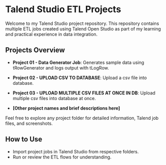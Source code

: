 # Talend Studio ETL Projects

Welcome to my Talend Studio project repository. This repository contains multiple ETL jobs created using Talend Open Studio as part of my learning and practical experience in data integration.

## Projects Overview

- **Project 01 - Data Generator Job**: Generates sample data using tRowGenerator and logs output with tLogRow.

- **Project 02 - UPLOAD CSV TO DATABASE**: Upload a csv file into database.
- **Project 03 - UPLOAD MULTIPLE CSV FILES AT ONCE IN DB**: Upload multiple csv files into database at once.
- **[Other project names and brief descriptions here]**

Feel free to explore any project folder for detailed information, Talend job files, and screenshots.

## How to Use

- Import project jobs in Talend Studio from respective folders.
- Run or review the ETL flows for understanding.
